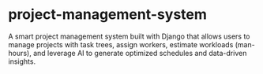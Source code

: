 # project-management-system
A smart project management system built with Django that allows users to manage projects with task trees, assign workers, estimate workloads (man-hours), and leverage AI to generate optimized schedules and data-driven insights.
